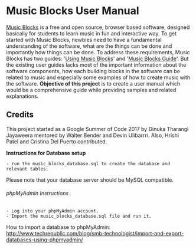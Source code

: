 # Music Blocks User Manual 

[Music Blocks](https://walterbender.github.io/musicblocks/) is a free and open source, browser based software, designed basically for students to learn music in fun and interactive way.
To get started with Music Blocks, newbies need to have a fundamental understanding of the software, what are the things can be done and importantly how things can be done. To address these requirements, Music Blocks has two guides: '[Using Music Blocks](https://github.com/walterbender/musicblocks/tree/master/guide)' and '[Music Blocks Guide](https://github.com/walterbender/musicblocks/tree/master/documentation)'. But the existing user guides lacks most of the important information about the software components, how each building blocks in the software can be related to music and especially some examples of how to create music with the software. **Objective of this project** is to create a user manual which would be a comprehensive guide while providing samples and related explanations. 

## Credits

This project started as a Google Summer of Code 2017 by Dinuka Tharangi Jayaweera mentored by Walter Bender and Devin Ulibarrri. Also, Hrishi Patel and Cristina Del Puerto contributed. 

**Instructions for Database setup**

    - run the music_blocks_database.sql to create the database and relevant tables.
    
Please note that your database server should be MySQL compatible.

###### phpMyAdmin Instructions

    - Log into your phpMyAdmin account.
    - Import the music_blocks_database.sql file and run it.   
    
 How to import a database to phpMyAdmin: http://www.techrepublic.com/blog/smb-technologist/import-and-export-databases-using-phpmyadmin/
